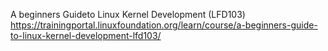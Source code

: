 A beginners Guideto Linux Kernel Development (LFD103)
https://trainingportal.linuxfoundation.org/learn/course/a-beginners-guide-to-linux-kernel-development-lfd103/
